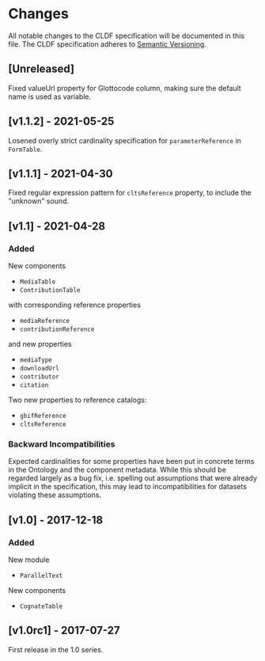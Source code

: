
# Changes

All notable changes to the CLDF specification will be documented in this file.
The CLDF specification adheres to [Semantic Versioning](http://semver.org/spec/v2.0.0.html).

## [Unreleased]

Fixed valueUrl property for Glottocode column, making sure the default name is used as variable.

## [v1.1.2] - 2021-05-25

Losened overly strict cardinality specification for `parameterReference` in `FormTable`.

## [v1.1.1] - 2021-04-30

Fixed regular expression pattern for `cltsReference` property, to include the "unknown"
sound.

## [v1.1] - 2021-04-28

### Added

New components
- `MediaTable`
- `ContributionTable`

with corresponding reference properties
- `mediaReference`
- `contributionReference`

and new properties
- `mediaType`
- `downloadUrl`
- `contributor`
- `citation`

Two new properties to reference catalogs:
- `gbifReference`
- `cltsReference`


### Backward Incompatibilities

Expected cardinalities for some properties have been put in concrete terms in the
Ontology and the component metadata. While this should be regarded largely as a bug fix,
i.e. spelling out assumptions that were already implicit in the specification, this may
lead to incompatibilities for datasets violating these assumptions.


## [v1.0] - 2017-12-18

### Added

New module
- `ParallelText`

New components
- `CognateTable`


## [v1.0rc1] - 2017-07-27

First release in the 1.0 series.
